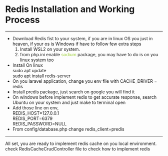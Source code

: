 <h1>Redis Installation and Working Process</h1>
<hr>
<ul>
<li>Download Redis fist to your system, if you are in linux OS you just in heaven, if your 
os is Windows if have to follow few extra steps
<ol>
<li>Install WSL2 on your system.</li>
<li>from php.ini enable <span style="color: yellowgreen">sodium</span> package, you may have to do is on you linux system too</li>

</ol></li>
<li>
Install On linux
</li>
sudo apt update <br>
sudo apt install redis-server <br>
<li>On you laravel application, change you env file with CACHE_DRIVER = redis</li>
<li>Install predis package, just search on google you will find it</li>
<li>On windows before implement redis to get accurate response, search Ubuntu on your system and just make to terminal open</li>
<li>Add those line on env,</li>
REDIS_HOST=127.0.0.1 <br>
REDIS_PORT=6379 <br>
REDIS_PASSWORD=NULL <br>
<li>From config/database.php change redis_client=predis</li>
</ul>
<hr>
<p>All set, you are ready to implement redis cache on you local environment. check RedisCacheCrudController file to check how to implement redis</p>
